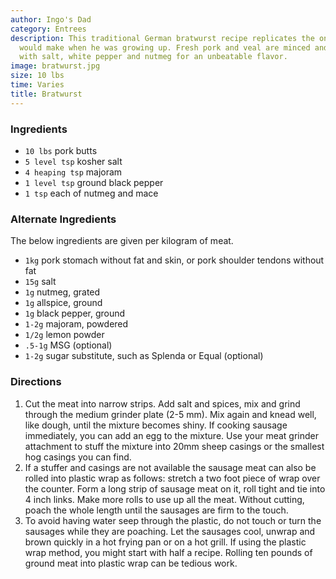 ```yaml
---
author: Ingo's Dad
category: Entrees
description: This traditional German bratwurst recipe replicates the one Ingo's father
  would make when he was growing up. Fresh pork and veal are minced and seasoned simply
  with salt, white pepper and nutmeg for an unbeatable flavor.
image: bratwurst.jpg
size: 10 lbs
time: Varies
title: Bratwurst
---
```

### Ingredients

* `10 lbs` pork butts
* `5 level tsp` kosher salt
* `4 heaping tsp` majoram
* `1 level tsp` ground black pepper
* `1 tsp` each of nutmeg and mace

### Alternate Ingredients

The below ingredients are given per kilogram of meat.

* `1kg` pork stomach without fat and skin, or pork shoulder tendons without fat
* `15g` salt
* `1g` nutmeg, grated
* `1g` allspice, ground
* `1g` black pepper, ground
* `1-2g` majoram, powdered
* `1/2g` lemon powder
* `.5-1g` MSG (optional)
* `1-2g` sugar substitute, such as Splenda or Equal (optional)

### Directions

1. Cut the meat into narrow strips. Add salt and spices, mix and grind through the medium grinder plate (2-5 mm). Mix again and knead well, like dough, until the mixture becomes shiny. If cooking sausage immediately, you can add an egg to the mixture. Use your meat grinder attachment to stuff the mixture into 20mm sheep casings or the smallest hog casings you can find.
2. If a stuffer and casings are not available the sausage meat can also be rolled into plastic wrap as follows: stretch a two foot piece of wrap over the counter. Form a long strip of sausage meat on it, roll tight and tie into 4 inch links. Make more rolls to use up all the meat. Without cutting, poach the whole length until the sausages are firm to the touch.
3. To avoid having water seep through the plastic, do not touch or turn the sausages while they are poaching. Let the sausages cool, unwrap and brown quickly in a hot frying pan or on a hot grill. If using the plastic wrap method, you might start with half a recipe. Rolling ten pounds of ground meat into plastic wrap can be tedious work.